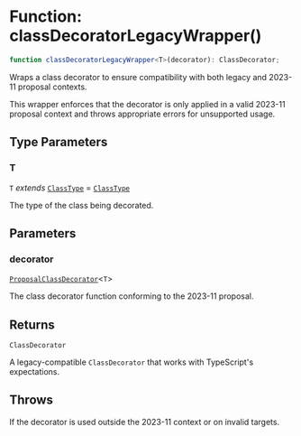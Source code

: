 # Function: classDecoratorLegacyWrapper()

```ts
function classDecoratorLegacyWrapper<T>(decorator): ClassDecorator;
```

Wraps a class decorator to ensure compatibility with both legacy and 2023-11 proposal contexts.

This wrapper enforces that the decorator is only applied in a valid 2023-11 proposal context
and throws appropriate errors for unsupported usage.

## Type Parameters

### T

`T` *extends* [`ClassType`](../../../declarations/type-aliases/ClassType.md) = [`ClassType`](../../../declarations/type-aliases/ClassType.md)

The type of the class being decorated.

## Parameters

### decorator

[`ProposalClassDecorator`](../../../declarations/type-aliases/ProposalClassDecorator.md)\<`T`\>

The class decorator function conforming to the 2023-11 proposal.

## Returns

`ClassDecorator`

A legacy-compatible `ClassDecorator` that works with TypeScript's expectations.

## Throws

If the decorator is used outside the 2023-11 context or on invalid targets.
